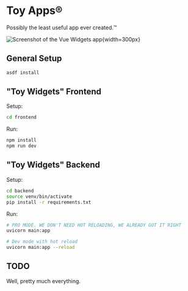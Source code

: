 # Toy Apps®

Possibly the least useful app ever created.™

![Screenshot of the Vue Widgets app](https://github.com/booty/js_fun/assets/170685/94d74307-15a0-434e-9254-391def0c5826){width=300px}

## General Setup

```bash
asdf install
```

## "Toy Widgets" Frontend

Setup:

```bash
cd frontend
```

Run:

```bash
npm install
npm run dev
```

## "Toy Widgets" Backend

Setup:

```bash
cd backend
source venv/bin/activate
pip install -r requirements.txt
```

Run:

```bash
# PRO MODE. WE DON'T NEED HOT RELOADING, WE ALREADY GOT IT RIGHT
uvicorn main:app

# Dev mode with hot reload
uvicorn main:app --reload
```

## TODO

Well, pretty much everything.
